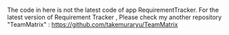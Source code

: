 The code in here is not the latest code of app RequirementTracker.
For the latest version of Requirement Tracker , Please check my another repository "TeamMatrix" : https://github.com/takemuraryu/TeamMatrix

